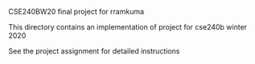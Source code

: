 CSE240BW20 final project for rramkuma

This directory contains an implementation of project for cse240b winter 2020

See the project assignment for detailed instructions
